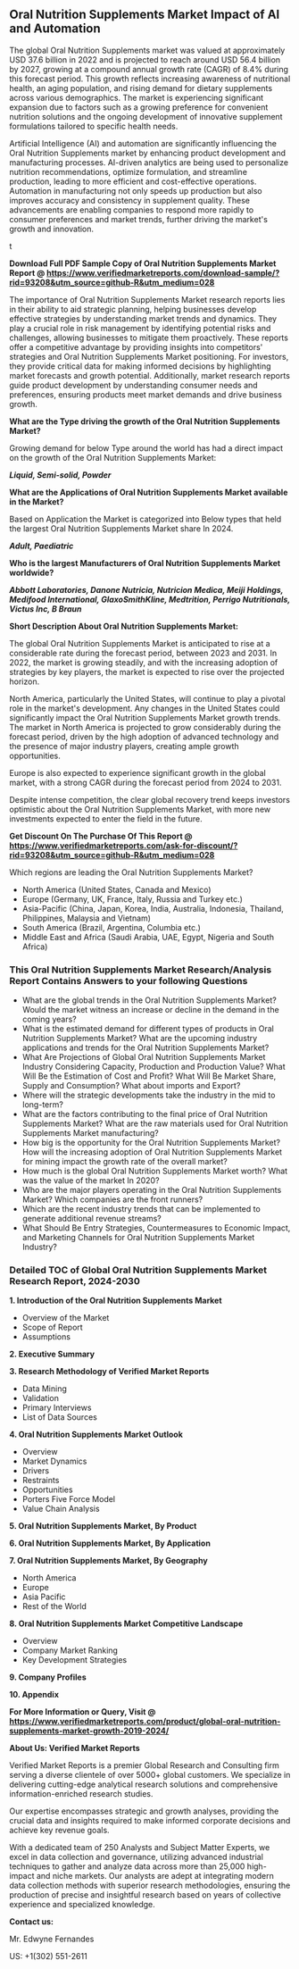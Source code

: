 <h2>Oral Nutrition Supplements Market Impact of AI and Automation</h2><p>The global Oral Nutrition Supplements market was valued at approximately USD 37.6 billion in 2022 and is projected to reach around USD 56.4 billion by 2027, growing at a compound annual growth rate (CAGR) of 8.4% during this forecast period. This growth reflects increasing awareness of nutritional health, an aging population, and rising demand for dietary supplements across various demographics. The market is experiencing significant expansion due to factors such as a growing preference for convenient nutrition solutions and the ongoing development of innovative supplement formulations tailored to specific health needs.</p><p>Artificial Intelligence (AI) and automation are significantly influencing the Oral Nutrition Supplements market by enhancing product development and manufacturing processes. AI-driven analytics are being used to personalize nutrition recommendations, optimize formulation, and streamline production, leading to more efficient and cost-effective operations. Automation in manufacturing not only speeds up production but also improves accuracy and consistency in supplement quality. These advancements are enabling companies to respond more rapidly to consumer preferences and market trends, further driving the market's growth and innovation.</p>t</p><p id="" class=""><strong>Download Full PDF Sample Copy of Oral Nutrition Supplements Market Report @ <a href="https://www.verifiedmarketreports.com/download-sample/?rid=93208&utm_source=github-R&utm_medium=028" target="_blank">https://www.verifiedmarketreports.com/download-sample/?rid=93208&utm_source=github-R&utm_medium=028</a></strong></p><p>The importance of&nbsp;Oral Nutrition Supplements Market research reports lies in their ability to aid strategic planning, helping businesses develop effective strategies by understanding market trends and dynamics. They play a crucial role in risk management by identifying potential risks and challenges, allowing businesses to mitigate them proactively. These reports offer a competitive advantage by providing insights into competitors' strategies and Oral Nutrition Supplements Market positioning. For investors, they provide critical data for making informed decisions by highlighting market forecasts and growth potential. Additionally, market research reports guide product development by understanding consumer needs and preferences, ensuring products meet market demands and drive business growth.</p><p><strong>What are the&nbsp;Type driving the growth of the Oral Nutrition Supplements Market?</strong></p><p id="" class="">Growing demand for below Type around the world has had a direct impact on the growth of the Oral Nutrition Supplements Market:</p><em><strong>Liquid, Semi-solid, Powder</strong></em></p><strong>What are the&nbsp;Applications&nbsp;of Oral Nutrition Supplements Market available in the Market?</strong></p><p id="" class="">Based on Application the Market is categorized into Below types that held the largest Oral Nutrition Supplements Market share In 2024.</p><em><strong>Adult, Paediatric</strong></em></p><strong>Who is the largest Manufacturers of Oral Nutrition Supplements Market worldwide?</strong></p><p><em><strong>Abbott Laboratories, Danone Nutricia, Nutricion Medica, Meiji Holdings, Medifood International, GlaxoSmithKline, Medtrition, Perrigo Nutritionals, Victus Inc, B Braun</strong></em></p><p id="" class=""><strong>Short Description About Oral Nutrition Supplements Market:</strong></p><p>The global Oral Nutrition Supplements Market is anticipated to rise at a considerable rate during the forecast period, between 2023 and 2031. In 2022, the market is growing steadily, and with the increasing adoption of strategies by key players, the market is expected to rise over the projected horizon.</p><p>North America, particularly the United States, will continue to play a pivotal role in the market's development. Any changes in the United States could significantly impact the Oral Nutrition Supplements Market growth trends. The market in North America is projected to grow considerably during the forecast period, driven by the high adoption of advanced technology and the presence of major industry players, creating ample growth opportunities.</p><p>Europe is also expected to experience significant growth in the global market, with a strong CAGR during the forecast period from 2024 to 2031.</p><p>Despite intense competition, the clear global recovery trend keeps investors optimistic about the Oral Nutrition Supplements Market, with more new investments expected to enter the field in the future.</p><p id="" class=""><strong>Get Discount On The Purchase Of This Report @ <a href="https://www.verifiedmarketreports.com/ask-for-discount/?rid=93208&utm_source=github-R&utm_medium=028" target="_blank">https://www.verifiedmarketreports.com/ask-for-discount/?rid=93208&utm_source=github-R&utm_medium=028</a></strong></p>Which regions are leading the Oral Nutrition Supplements Market?</p><ul><li>North America (United States, Canada and Mexico)</li><li>Europe (Germany, UK, France, Italy, Russia and Turkey etc.)</li><li>Asia-Pacific (China, Japan, Korea, India, Australia, Indonesia, Thailand, Philippines, Malaysia and Vietnam)</li><li>South America (Brazil, Argentina, Columbia etc.)</li><li>Middle East and Africa (Saudi Arabia, UAE, Egypt, Nigeria and South Africa)</li></ul><h3 id="" class="">This Oral Nutrition Supplements Market Research/Analysis Report Contains Answers to your following Questions</h3><ul><li>What are the global trends in the Oral Nutrition Supplements Market? Would the market witness an increase or decline in the demand in the coming years?</li><li>What is the estimated demand for different types of products in Oral Nutrition Supplements Market? What are the upcoming industry applications and trends for the Oral Nutrition Supplements Market?</li><li>What Are Projections of Global Oral Nutrition Supplements Market Industry Considering Capacity, Production and Production Value? What Will Be the Estimation of Cost and Profit? What Will Be Market Share, Supply and Consumption? What about imports and Export?</li><li>Where will the strategic developments take the industry in the mid to long-term?</li><li>What are the factors contributing to the final price of Oral Nutrition Supplements Market? What are the raw materials used for Oral Nutrition Supplements Market manufacturing?</li><li>How big is the opportunity for the Oral Nutrition Supplements Market? How will the increasing adoption of Oral Nutrition Supplements Market for mining impact the growth rate of the overall market?</li><li>How much is the global Oral Nutrition Supplements Market worth? What was the value of the market In 2020?</li><li>Who are the major players operating in the Oral Nutrition Supplements Market? Which companies are the front runners?</li><li>Which are the recent industry trends that can be implemented to generate additional revenue streams?</li><li>What Should Be Entry Strategies, Countermeasures to Economic Impact, and Marketing Channels for Oral Nutrition Supplements Market Industry?</li></ul><h3 id="" class="">Detailed TOC of Global Oral Nutrition Supplements Market Research Report, 2024-2030</h3><p id="" class=""><strong>1. Introduction of the Oral Nutrition Supplements Market</strong></p><ul><li>Overview of the Market</li><li>Scope of Report</li><li>Assumptions</li></ul><p id="" class=""><strong>2. Executive Summary</strong></p><p id="" class=""><strong>3. Research Methodology of Verified Market Reports</strong></p><ul><li>Data Mining</li><li>Validation</li><li>Primary Interviews</li><li>List of Data Sources</li></ul><p id="" class=""><strong>4. Oral Nutrition Supplements Market Outlook</strong></p><ul><li>Overview</li><li>Market Dynamics</li><li>Drivers</li><li>Restraints</li><li>Opportunities</li><li>Porters Five Force Model</li><li>Value Chain Analysis</li></ul><p id="" class=""><strong>5. Oral Nutrition Supplements Market, By Product</strong></p><p id="" class=""><strong>6. Oral Nutrition Supplements Market, By Application</strong></p><p id="" class=""><strong>7. Oral Nutrition Supplements Market, By Geography</strong></p><ul><li>North America</li><li>Europe</li><li>Asia Pacific</li><li>Rest of the World</li></ul><p id="" class=""><strong>8. Oral Nutrition Supplements Market Competitive Landscape</strong></p><ul><li>Overview</li><li>Company Market Ranking</li><li>Key Development Strategies</li></ul><p id="" class=""><strong>9. Company Profiles</strong></p><p id="" class=""><strong>10. Appendix</strong></p><p id="" class=""><strong>For More Information or Query, Visit @ <a href="https://www.verifiedmarketreports.com/product/global-oral-nutrition-supplements-market-growth-2019-2024/" target="_blank">https://www.verifiedmarketreports.com/product/global-oral-nutrition-supplements-market-growth-2019-2024/</a></strong></p><p id="" class=""><strong>About Us: Verified Market Reports</strong></p><p id="" class="">Verified Market Reports is a premier Global Research and Consulting firm serving a diverse clientele of over 5000+ global customers. We specialize in delivering cutting-edge analytical research solutions and comprehensive information-enriched research studies.</p><p id="" class="">Our expertise encompasses strategic and growth analyses, providing the crucial data and insights required to make informed corporate decisions and achieve key revenue goals.</p><p id="" class="">With a dedicated team of 250 Analysts and Subject Matter Experts, we excel in data collection and governance, utilizing advanced industrial techniques to gather and analyze data across more than 25,000 high-impact and niche markets. Our analysts are adept at integrating modern data collection methods with superior research methodologies, ensuring the production of precise and insightful research based on years of collective experience and specialized knowledge.</p><p id="" class=""><strong>Contact us:</strong></p><p id="" class="">Mr. Edwyne Fernandes</p><p id="" class="">US: +1(302) 551-2611</p>